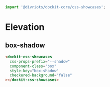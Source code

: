 ```js script
import '@divriots/dockit-core/css-showcases';
```

# Elevation

## box-shadow

```html story
<dockit-css-showcases
  css-props-prefix="--shadow"
  component-class="box"
  style-key="box-shadow"
  checkered-background="false"
></dockit-css-showcases>
```
